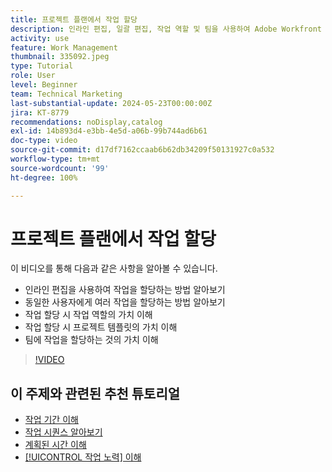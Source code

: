 ```yaml
---
title: 프로젝트 플랜에서 작업 할당
description: 인라인 편집, 일괄 편집, 작업 역할 및 팀을 사용하여 Adobe Workfront 프로젝트에서 작업을 할당하는 방법에 대해 알아봅니다.
activity: use
feature: Work Management
thumbnail: 335092.jpeg
type: Tutorial
role: User
level: Beginner
team: Technical Marketing
last-substantial-update: 2024-05-23T00:00:00Z
jira: KT-8779
recommendations: noDisplay,catalog
exl-id: 14b893d4-e3bb-4e5d-a06b-99b744ad6b61
doc-type: video
source-git-commit: d17df7162ccaab6b62db34209f50131927c0a532
workflow-type: tm+mt
source-wordcount: '99'
ht-degree: 100%

---
```


# 프로젝트 플랜에서 작업 할당

이 비디오를 통해 다음과 같은 사항을 알아볼 수 있습니다.

* 인라인 편집을 사용하여 작업을 할당하는 방법 알아보기
* 동일한 사용자에게 여러 작업을 할당하는 방법 알아보기
* 작업 할당 시 작업 역할의 가치 이해
* 작업 할당 시 프로젝트 템플릿의 가치 이해
* 팀에 작업을 할당하는 것의 가치 이해

>[!VIDEO](https://video.tv.adobe.com/v/335092/?quality=12&learn=on&enablevpops)

<!---
learn more urls:
Notifications: Information about work assigned to me
Assign tasks
Personal time overview
Make smart assignments
Modify multiple user assignments in a task list
--->

## 이 주제와 관련된 추천 튜토리얼

* [작업 기간 이해](/help/manage-work/tasks/understand-task-durations.md)
* [작업 시퀀스 알아보기](/help/manage-work/tasks/learn-to-sequence-tasks.md)
* [계획된 시간 이해](/help/manage-work/tasks/understand-planned-hours.md)
* [[!UICONTROL 작업 노력] 이해](/help/manage-work/tasks/understand-work-effort.md)


